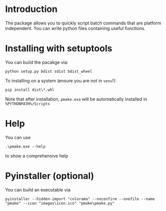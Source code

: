 # Introduction

The package allows you to quickly script batch commands that are platform independent.
You can write python files containing useful functions. 

# Installing with setuptools

You can build the pacakge via:

```
python setup.py bdist sdist bdist_wheel
```

To installing on a system (ensure you are not in `venv`!):

```
pip install dist\*.whl
```

Note that after installation, `pmake.exe` will be automatically installed in `%PYTHONPATH%/Scripts`

# Help

You can use

```
.\pmake.exe --help
```

to show a comprehensive help

# Pyinstaller (optional)

You can build an executable via

```
pyinstaller --hidden-import "colorama" --noconfirm --onefile --name "pmake" --icon "images\icon.ico" "pmake\pmake.py"
```

